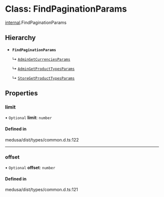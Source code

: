 # Class: FindPaginationParams

[internal](../modules/internal-4.md).FindPaginationParams

## Hierarchy

- **`FindPaginationParams`**

  ↳ [`AdminGetCurrenciesParams`](internal-4.AdminGetCurrenciesParams.md)

  ↳ [`AdminGetProductTypesParams`](internal-19.AdminGetProductTypesParams.md)

  ↳ [`StoreGetProductTypesParams`](internal-44.StoreGetProductTypesParams.md)

## Properties

### limit

• `Optional` **limit**: `number`

#### Defined in

medusa/dist/types/common.d.ts:122

___

### offset

• `Optional` **offset**: `number`

#### Defined in

medusa/dist/types/common.d.ts:121
